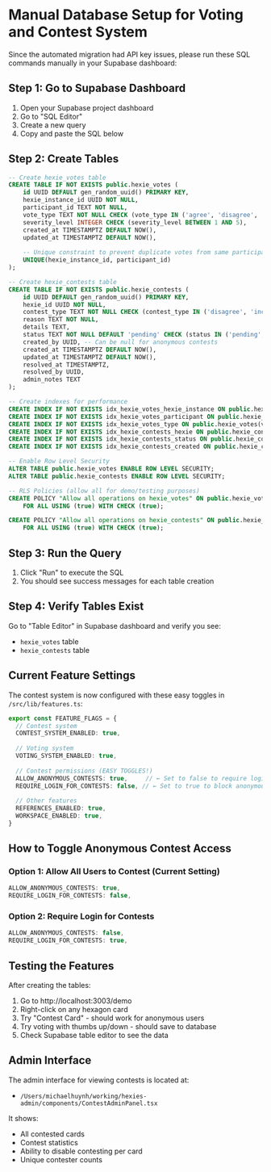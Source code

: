 # Manual Database Setup for Voting and Contest System

Since the automated migration had API key issues, please run these SQL commands manually in your Supabase dashboard:

## Step 1: Go to Supabase Dashboard
1. Open your Supabase project dashboard
2. Go to "SQL Editor" 
3. Create a new query
4. Copy and paste the SQL below

## Step 2: Create Tables

```sql
-- Create hexie_votes table
CREATE TABLE IF NOT EXISTS public.hexie_votes (
    id UUID DEFAULT gen_random_uuid() PRIMARY KEY,
    hexie_instance_id UUID NOT NULL,
    participant_id TEXT NOT NULL,
    vote_type TEXT NOT NULL CHECK (vote_type IN ('agree', 'disagree', 'neutral')),
    severity_level INTEGER CHECK (severity_level BETWEEN 1 AND 5),
    created_at TIMESTAMPTZ DEFAULT NOW(),
    updated_at TIMESTAMPTZ DEFAULT NOW(),
    
    -- Unique constraint to prevent duplicate votes from same participant
    UNIQUE(hexie_instance_id, participant_id)
);

-- Create hexie_contests table
CREATE TABLE IF NOT EXISTS public.hexie_contests (
    id UUID DEFAULT gen_random_uuid() PRIMARY KEY,
    hexie_id UUID NOT NULL,
    contest_type TEXT NOT NULL CHECK (contest_type IN ('disagree', 'incorrect', 'suggestions', 'feedback')),
    reason TEXT NOT NULL,
    details TEXT,
    status TEXT NOT NULL DEFAULT 'pending' CHECK (status IN ('pending', 'approved', 'rejected', 'resolved')),
    created_by UUID, -- Can be null for anonymous contests
    created_at TIMESTAMPTZ DEFAULT NOW(),
    updated_at TIMESTAMPTZ DEFAULT NOW(),
    resolved_at TIMESTAMPTZ,
    resolved_by UUID,
    admin_notes TEXT
);

-- Create indexes for performance
CREATE INDEX IF NOT EXISTS idx_hexie_votes_hexie_instance ON public.hexie_votes(hexie_instance_id);
CREATE INDEX IF NOT EXISTS idx_hexie_votes_participant ON public.hexie_votes(participant_id);
CREATE INDEX IF NOT EXISTS idx_hexie_votes_type ON public.hexie_votes(vote_type);
CREATE INDEX IF NOT EXISTS idx_hexie_contests_hexie ON public.hexie_contests(hexie_id);
CREATE INDEX IF NOT EXISTS idx_hexie_contests_status ON public.hexie_contests(status);
CREATE INDEX IF NOT EXISTS idx_hexie_contests_created ON public.hexie_contests(created_at);

-- Enable Row Level Security
ALTER TABLE public.hexie_votes ENABLE ROW LEVEL SECURITY;
ALTER TABLE public.hexie_contests ENABLE ROW LEVEL SECURITY;

-- RLS Policies (allow all for demo/testing purposes)
CREATE POLICY "Allow all operations on hexie_votes" ON public.hexie_votes
    FOR ALL USING (true) WITH CHECK (true);

CREATE POLICY "Allow all operations on hexie_contests" ON public.hexie_contests
    FOR ALL USING (true) WITH CHECK (true);
```

## Step 3: Run the Query
1. Click "Run" to execute the SQL
2. You should see success messages for each table creation

## Step 4: Verify Tables Exist
Go to "Table Editor" in Supabase dashboard and verify you see:
- `hexie_votes` table
- `hexie_contests` table

## Current Feature Settings

The contest system is now configured with these easy toggles in `/src/lib/features.ts`:

```typescript
export const FEATURE_FLAGS = {
  // Contest system
  CONTEST_SYSTEM_ENABLED: true,
  
  // Voting system
  VOTING_SYSTEM_ENABLED: true,
  
  // Contest permissions (EASY TOGGLES!)
  ALLOW_ANONYMOUS_CONTESTS: true,     // ← Set to false to require login
  REQUIRE_LOGIN_FOR_CONTESTS: false, // ← Set to true to block anonymous users
  
  // Other features
  REFERENCES_ENABLED: true,
  WORKSPACE_ENABLED: true,
}
```

## How to Toggle Anonymous Contest Access

### Option 1: Allow All Users to Contest (Current Setting)
```typescript
ALLOW_ANONYMOUS_CONTESTS: true,
REQUIRE_LOGIN_FOR_CONTESTS: false,
```

### Option 2: Require Login for Contests
```typescript
ALLOW_ANONYMOUS_CONTESTS: false,
REQUIRE_LOGIN_FOR_CONTESTS: true,
```

## Testing the Features

After creating the tables:
1. Go to http://localhost:3003/demo
2. Right-click on any hexagon card
3. Try "Contest Card" - should work for anonymous users
4. Try voting with thumbs up/down - should save to database
5. Check Supabase table editor to see the data

## Admin Interface

The admin interface for viewing contests is located at:
- `/Users/michaelhuynh/working/hexies-admin/components/ContestAdminPanel.tsx`

It shows:
- All contested cards
- Contest statistics
- Ability to disable contesting per card
- Unique contester counts